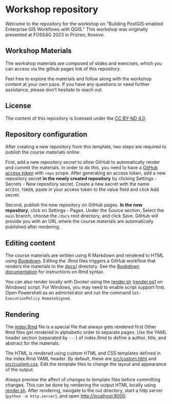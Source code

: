 # Workshop repository

Welcome to the repository for the workshop on "Building PostGIS-enabled Enterprise GIS Workflows with QGIS." This workshop was originally presented at FOSS4G 2023 in Prizren, Kosovo.

## Workshop Materials
The workshop materials are composed of slides and exercises, which you can access via the github pages link of this repository.

Feel free to explore the materials and follow along with the workshop content at your own pace. If you have any questions or need further assistance, please don't hesitate to reach out.

## License
The content of this repository is licensed under the [CC BY-ND 4.0](https://creativecommons.org/licenses/by-nd/4.0/).
 
## Repository configuration

After creating a new repository from this template, two steps are required to publish the course materials online.

First, add a new *repository secret* to allow GitHub to automatically render and commit the materials.
In order to do this, you need to have a [GitHub access token](https://docs.github.com/en/authentication/keeping-your-account-and-data-secure/creating-a-personal-access-token) with `repo` scope.
After generating an access token, add a new repository secret **in the newly created repository** by clicking Settings - Secrets - New repository secret.
Create a new secret with the name `ACCESS_TOKEN`, paste in your access token to the value field and click Add secret.

Second, publish the new repository on GitHub pages.
**In the new repository**, click on Settings - Pages.
Under the Source section, Select the `main` branch, choose the `/docs` root directory, and click Save.
GitHub will provide you with an URL where the course materials are automatically published after rendering.

## Editing content

The course materials are written using R Markdown and rendered to HTML using [Bookdown](https://bookdown.org).
Editing the .Rmd files triggers a GitHub workflow that renders the materials to the [docs/](docs) directory.
See the [Bookdown documentation](https://bookdown.org) for instructions on Rmd syntax.

You can also render locally with Docker using the [render.sh](render.sh) ([render.ps1](render.ps1) on Windows) script.
For Windows, you may need to enable script support first.
Open Powershell as an administrator and run the command `Set-ExecutionPolicy RemoteSigned`.

## Rendering

The [index.Rmd](src/index.Rmd) file is a special file that always gets rendered first
Other Rmd files get rendered in alphabetic order to separate pages.
Use the YAML header section (separated by `---`) of index.Rmd to define a author, title, and abstract for the materials.

The HTML is rendered using custom HTML and CSS templates defined in the index.Rmd YAML header.
By default, these are [src/custom.html](src/custom.html) and [src/custom.css](src/custom.css).
Edit the template files to change the layout and appearance of the output.

Always preview the affect of changes to template files before committing changes.
This can be done by rendering the output HTML locally using [render.sh](render.sh).
After rendering, navigate to the out directory, start a http server (`python -m http.server`), and open [http://localhost:8000](http://localhost:8000).

